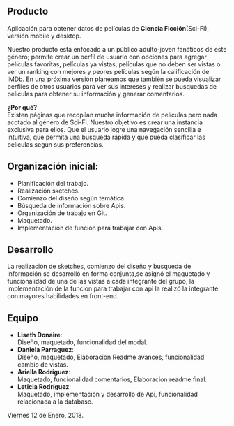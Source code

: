 ## Producto

Aplicación para obtener datos de películas de  **Ciencia Ficción**(Sci-Fi), versión mobile y desktop.

Nuestro producto está enfocado a un público adulto-joven fanáticos de este género; permite crear un perfil de usuario con opciones para agregar películas favoritas, películas ya vistas, películas que no deben ser vistas o ver un ranking con mejores y peores películas según la calificación de  IMDb. En una próxima versión planeamos que también se pueda visualizar perfiles de otros usuarios para ver sus intereses y realizar busquedas de peliculas para obtener su información y generar comentarios.

**¿Por qué?**  
Existen páginas que recopilan mucha información de películas pero nada acotado al género de Sci-Fi. Nuestro objetivo es crear una instancia exclusiva para ellos. Que el usuario logre una navegación sencilla e intuitiva, que permita una busqueda rápida y que pueda clasificar las peliculas según sus preferencias.


## Organización inicial:
* Planificación del trabajo.
* Realización sketches.
* Comienzo del diseño según temática.
* Búsqueda de información sobre Apis.
* Organización de trabajo en Git.
* Maquetado.
* Implementación de función para trabajar con Apis.

## Desarrollo
La realización de sketches, comienzo del diseño y busqueda de información se desarrolló en forma conjunta,se asignó el maquetado y funcionalidad de una de las vistas a cada integrante del grupo, la implementación de la funcion para trabajar con api la realizó la integrante con mayores habilidades en front-end.

## Equipo
* **Liseth Donaire**:  
 Diseño, maquetado, funcionalidad del modal.
* **Daniela Parraguez**:  
Diseño, maquetado, Elaboracion Readme avances, funcionalidad cambio de vistas.
* **Ariella Rodríguez**:  
Maquetado, funcionalidad comentarios, Elaboracion readme final.
* **Leticia Rodríguez**:  
Maquetado, implementación y desarrollo de Api, funcionalidad relacionada a la database.

Viernes 12 de Enero, 2018.